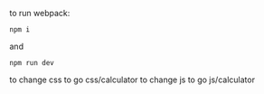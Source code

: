 to run webpack:
```
npm i
```
and
```
npm run dev
```

to change css to go css/calculator
to change js to go js/calculator